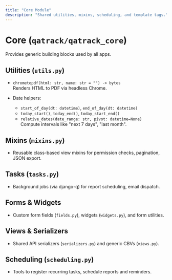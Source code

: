 ```yaml
---
title: "Core Module"
description: "Shared utilities, mixins, scheduling, and template tags."
---
```


# Core (`qatrack/qatrack_core`)

Provides generic building blocks used by all apps.

## Utilities (`utils.py`)

- `chrometopdf(html: str, name: str = "") -> bytes`  
  Renders HTML to PDF via headless Chrome.

- Date helpers:  
  - `start_of_day(dt: datetime)`, `end_of_day(dt: datetime)`  
  - `today_start()`, `today_end()`, `today_start_end()`  
  - `relative_dates(date_range: str, pivot: datetime=None)`  
    Compute intervals like "next 7 days", "last month".

## Mixins (`mixins.py`)

- Reusable class-based view mixins for permission checks, pagination, JSON export.

## Tasks (`tasks.py`)

- Background jobs (via django-q) for report scheduling, email dispatch.

## Forms & Widgets

- Custom form fields (`fields.py`), widgets (`widgets.py`), and form utilities.

## Views & Serializers

- Shared API serializers (`serializers.py`) and generic CBVs (`views.py`).

## Scheduling (`scheduling.py`)

- Tools to register recurring tasks, schedule reports and reminders.